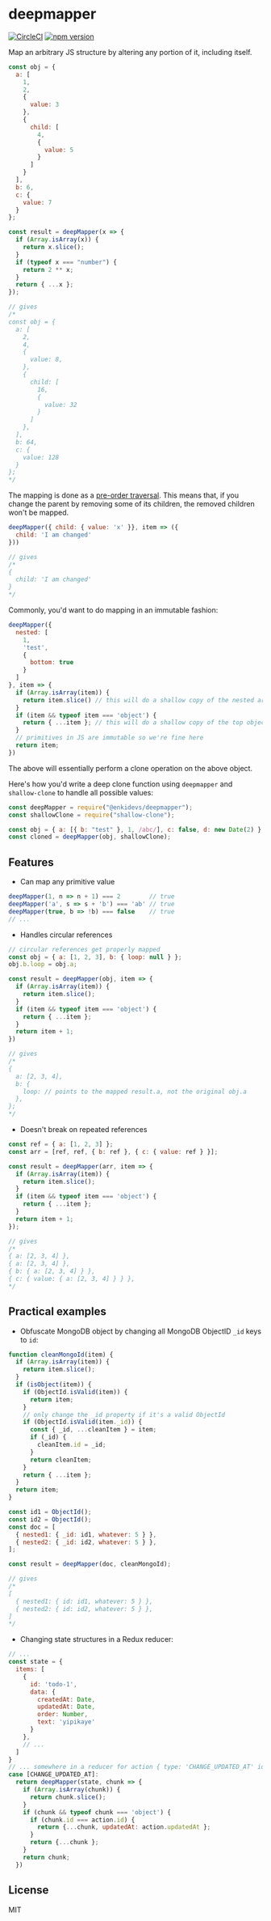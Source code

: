 deepmapper
=============

[![CircleCI](https://circleci.com/gh/enkidevs/deepmapper.svg?style=svg)](https://circleci.com/gh/enkidevs/deepmapper)
[![npm version](https://img.shields.io/npm/v/@enkidevs/deepmapper.svg?style=flat-square)](https://www.npmjs.com/package/@enkidevs/deepmapper)

Map an arbitrary JS structure by altering any portion of it, including itself.

```js
const obj = {
  a: [
    1,
    2,
    {
      value: 3
    },
    {
      child: [
        4,
        {
          value: 5
        }
      ]
    }
  ],
  b: 6,
  c: {
    value: 7
  }
};

const result = deepMapper(x => {
  if (Array.isArray(x)) {
    return x.slice();
  }
  if (typeof x === "number") {
    return 2 ** x;
  }
  return { ...x };
});

// gives
/*
const obj = {
  a: [
    2,
    4,
    {
      value: 8,
    },
    {
      child: [
        16,
        {
          value: 32
        }
      ]
    },
  ],
  b: 64,
  c: {
    value: 128
  }
};
*/
```

The mapping is done as a [pre-order traversal](https://en.wikipedia.org/wiki/Tree_traversal#Pre-order_(NLR)).
This means that, if you change the parent by removing some of its children, the removed children won't be mapped.

```js
deepMapper({ child: { value: 'x' }}, item => ({
  child: 'I am changed'
}))

// gives
/*
{
  child: 'I am changed'
}
*/
```

Commonly, you'd want to do mapping in an immutable fashion:

```js
deepMapper({
  nested: [
    1,
    'test',
    {
      bottom: true
    }
  ]
}, item => {
  if (Array.isArray(item)) {
    return item.slice() // this will do a shallow copy of the nested array but not its values
  }
  if (item && typeof item === 'object') {
    return { ...item }; // this will do a shallow copy of the top object, and the object with the 'bottom' key
  }
  // primitives in JS are immutable so we're fine here
  return item;
})
```

The above will essentially perform a clone operation on the above object.

Here's how you'd write a deep clone function using `deepmapper` and `shallow-clone` to handle all possible values:

```js
const deepMapper = require("@enkidevs/deepmapper");
const shallowClone = require("shallow-clone");

const obj = { a: [{ b: "test" }, 1, /abc/], c: false, d: new Date(2) };
const cloned = deepMapper(obj, shallowClone);
```

## Features

- Can map any primitive value

```js
deepMapper(1, n => n + 1) === 2        // true
deepMapper('a', s => s + 'b') === 'ab' // true
deepMapper(true, b => !b) === false    // true
// ...
```

- Handles circular references

```js
// circular references get properly mapped
const obj = { a: [1, 2, 3], b: { loop: null } };
obj.b.loop = obj.a;

const result = deepMapper(obj, item => {
  if (Array.isArray(item)) {
    return item.slice();
  }
  if (item && typeof item === 'object') {
    return { ...item };
  }
  return item + 1;
})

// gives
/*
{
  a: [2, 3, 4],
  b: {
    loop: // points to the mapped result.a, not the original obj.a
  },
};
*/
```

- Doesn't break on repeated references

```js
const ref = { a: [1, 2, 3] };
const arr = [ref, ref, { b: ref }, { c: { value: ref } }];

const result = deepMapper(arr, item => {
  if (Array.isArray(item)) {
    return item.slice();
  }
  if (item && typeof item === 'object') {
    return { ...item };
  }
  return item + 1;
});

// gives
/*
{ a: [2, 3, 4] },
{ a: [2, 3, 4] },
{ b: { a: [2, 3, 4] } },
{ c: { value: { a: [2, 3, 4] } } },
*/
```

## Practical examples

- Obfuscate MongoDB object by changing all MongoDB ObjectID `_id` keys to `id`:

```js
function cleanMongoId(item) {
  if (Array.isArray(item)) {
    return item.slice();
  }
  if (isObject(item)) {
    if (ObjectId.isValid(item)) {
      return item;
    }
    // only change the _id property if it's a valid ObjectId
    if (ObjectId.isValid(item._id)) {
      const { _id, ...cleanItem } = item;
      if (_id) {
        cleanItem.id = _id;
      }
      return cleanItem;
    }
    return { ...item };
  }
  return item;
}

const id1 = ObjectId();
const id2 = ObjectId();
const doc = [
  { nested1: { _id: id1, whatever: 5 } },
  { nested2: { _id: id2, whatever: 5 } },
];

const result = deepMapper(doc, cleanMongoId);

// gives
/*
[
  { nested1: { id: id1, whatever: 5 } },
  { nested2: { id: id2, whatever: 5 } },
]
*/
```

- Changing state structures in a Redux reducer:

```js
// ...
const state = {
  items: [
    {
      id: 'todo-1',
      data: {
        createdAt: Date,
        updatedAt: Date,
        order: Number,
        text: 'yipikaye'
      }
    },
    // ...
  ]
}
// ... somewhere in a reducer for action { type: 'CHANGE_UPDATED_AT' id: 'todo-1', updatedAt: new Date() }
case [CHANGE_UPDATED_AT]:
  return deepMapper(state, chunk => {
    if (Array.isArray(chunk)) {
      return chunk.slice();
    }
    if (chunk && typeof chunk === 'object') {
      if (chunk.id === action.id) {
        return {...chunk, updatedAt: action.updatedAt };
      }
      return {...chunk };
    }
    return chunk;
  })
```

## License

MIT
